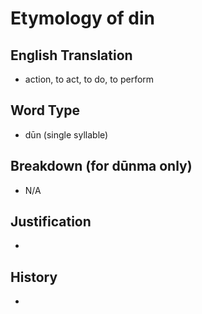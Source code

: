 # Etymology of din

## English Translation
- action, to act, to do, to perform

## Word Type
- dūn (single syllable)

## Breakdown (for dūnma only)
- N/A

## Justification
- 

## History
- 
